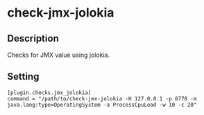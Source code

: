# check-jmx-jolokia

## Description

Checks for JMX value using jolokia.

## Setting

```
[plugin.checks.jmx_jolokia]
command = "/path/to/check-jmx-jolokia -H 127.0.0.1 -p 8778 -m java.lang:type=OperatingSystem -a ProcessCpuLoad -w 10 -c 20" 
```